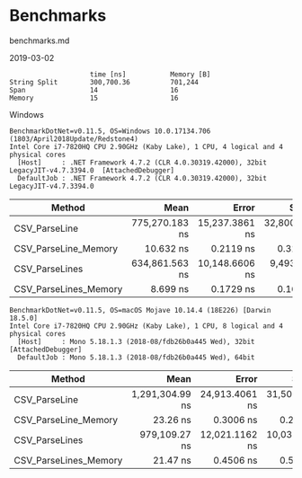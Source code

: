 # Benchmarks

benchmarks.md

2019-03-02

```
                    time [ns]           Memory [B]
String Split        300,700.36          701,244
Span                14                  16
Memory              15                  16
```

Windows

```
BenchmarkDotNet=v0.11.5, OS=Windows 10.0.17134.706 (1803/April2018Update/Redstone4)
Intel Core i7-7820HQ CPU 2.90GHz (Kaby Lake), 1 CPU, 4 logical and 4 physical cores
  [Host]     : .NET Framework 4.7.2 (CLR 4.0.30319.42000), 32bit LegacyJIT-v4.7.3394.0  [AttachedDebugger]
  DefaultJob : .NET Framework 4.7.2 (CLR 4.0.30319.42000), 32bit LegacyJIT-v4.7.3394.0
```

|                Method |           Mean |          Error |         StdDev |
|---------------------- |---------------:|---------------:|---------------:|
|         CSV_ParseLine | 775,270.183 ns | 15,237.3861 ns | 32,800.0810 ns |
|  CSV_ParseLine_Memory |      10.632 ns |      0.2119 ns |      0.3106 ns |
|        CSV_ParseLines | 634,861.563 ns | 10,148.6606 ns |  9,493.0634 ns |
| CSV_ParseLines_Memory |       8.699 ns |      0.1729 ns |      0.1617 ns |



```
BenchmarkDotNet=v0.11.5, OS=macOS Mojave 10.14.4 (18E226) [Darwin 18.5.0]
Intel Core i7-7820HQ CPU 2.90GHz (Kaby Lake), 1 CPU, 8 logical and 4 physical cores
  [Host]     : Mono 5.18.1.3 (2018-08/fdb26b0a445 Wed), 32bit  [AttachedDebugger]
  DefaultJob : Mono 5.18.1.3 (2018-08/fdb26b0a445 Wed), 64bit
```


|                Method |            Mean |          Error |         StdDev |
|---------------------- |----------------:|---------------:|---------------:|
|         CSV_ParseLine | 1,291,304.99 ns | 24,913.4061 ns | 31,507.4818 ns |
|  CSV_ParseLine_Memory |        23.26 ns |      0.3006 ns |      0.2812 ns |
|        CSV_ParseLines |   979,109.27 ns | 12,021.1162 ns | 10,038.1764 ns |
| CSV_ParseLines_Memory |        21.47 ns |      0.4506 ns |      0.5189 ns |



